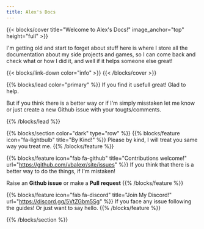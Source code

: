 ```yaml
---
title: Alex's Docs
---
```


{{< blocks/cover title="Welcome to Alex's Docs!" image_anchor="top" height="full" >}}
<p class="lead mt-5">I'm getting old and start to forget about stuff here is where I store all the documentation about my side projects and games, so I can come back and check what or how I did it, and well if it helps someone else great!</p>
{{< blocks/link-down color="info" >}}
{{< /blocks/cover >}}


{{% blocks/lead color="primary" %}}
If you find it usefull great! Glad to help.

But if you think there is a better way or if I'm simply misstaken let me know or just create a new Github issue with your tougts/comments.

{{% /blocks/lead %}}


{{% blocks/section color="dark" type="row" %}}
{{% blocks/feature icon="fa-lightbulb" title="By Kind!" %}}
Please by kind, I will treat you same way you treat me.
{{% /blocks/feature %}}


{{% blocks/feature icon="fab fa-github" title="Contributions welcome!" url="https://github.com/vbalexr/site/issues" %}}
If you think that there is a better way to do the things, if I'm mistaken!

Raise an **Github issue** or make a **Pull request**
{{% /blocks/feature %}}


{{% blocks/feature icon="fab fa-discord" title="Join My Discord!" url="https://discord.gg/5VtZGbm5Sg" %}}
If you face any issue following the guides!
Or just want to say hello.
{{% /blocks/feature %}}


{{% /blocks/section %}}
